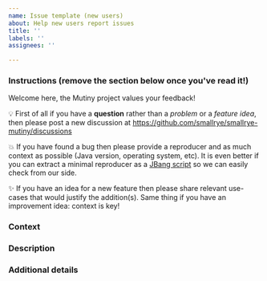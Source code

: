 ```yaml
---
name: Issue template (new users)
about: Help new users report issues
title: ''
labels: ''
assignees: ''

---
```


### Instructions (remove the section below once you've read it!)

Welcome here, the Mutiny project values your feedback!

💡  First of all if you have a **question** rather than a _problem_ or a _feature idea_, then please post a new discussion at https://github.com/smallrye/smallrye-mutiny/discussions

💥  If you have found a bug then please provide a reproducer and as much context as possible (Java version, operating system, etc). It is even better if you can extract a minimal reproducer as a [JBang script](https://www.jbang.dev/) so we can easily check from our side.

✨  If you have an idea for a new feature then please share relevant use-cases that would justify the addition(s). Same thing if you have an improvement idea: context is key!

### Context

### Description

### Additional details